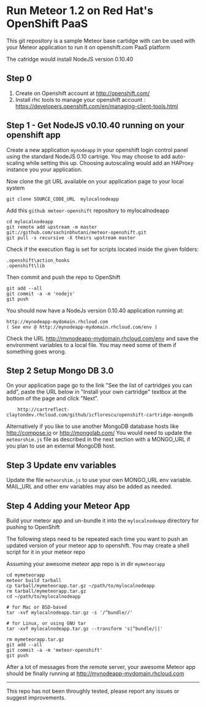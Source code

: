 Run Meteor 1.2 on Red Hat's OpenShift PaaS
====================================================================
This git repository is a sample Meteor base cartidge with can be used with your
Meteor application to run it on openshift.com PaaS platform

The catridge would install NodeJS version 0.10.40

Step 0
----------------------------------------------------------
1. Create on Openshift account at http://openshift.com/
2. Install rhc tools to manage your openshift account :
        https://developers.openshift.com/en/managing-client-tools.html


Step 1 - Get NodeJS v0.10.40 running on your openshift app
----------------------------------------------------------

Create a new application `mynodeapp` in your openshift login control panel
using the standard NodeJS 0.10 cartrige.
You may choose to add auto-scaling while setting this up.
Choosing autoscaling would add an HAProxy instance you your application.

Now clone the git URL available on your application page to your local system

    git clone SOURCE_CODE_URL  mylocalnodeapp

Add this `github meteor-openshift` repository to mylocalnodeapp

    cd mylocalnodeapp
    git remote add upstream -m master git://github.com/sachinbhutani/meteor-openshift.git
    git pull -s recursive -X theirs upstream master
	
Check if the execution flag is set for scripts located inside the given folders:

    .openshift\action_hooks 
	.openshift\lib

Then commit and push the repo to OpenShift

    git add --all
    git commit -a -m 'nodejs'
    git push

You should now have a NodeJs version 0.10.40  application running at:

    http://mynodeapp-mydomain.rhcloud.com
    ( See env @ http://mynodeapp-mydomain.rhcloud.com/env )

Check the URL http://mynodeapp-mydomain.rhcloud.com/env and save the environment variables to a local file.
You may need some of them if something goes wrong.

Step 2 Setup Mongo DB 3.0
------------------------------------------------------------
On your application page go to the link "See the list of cartridges you can add", paste the URL below in "Install your own cartridge" textbox at the bottom of the page and click "Next".

        http://cartreflect-claytondev.rhcloud.com/github/icflorescu/openshift-cartridge-mongodb

Alternatively if you like to use another MongoDB database hosts like http://compose.io or http://mongolab.com/
You would need to update the `meteorshim.js` file as described in the next section with a MONGO_URL if you plan to use an external MongoDB host.

Step 3 Update env variables
------------------------------------------------------------
Update the file `meteorshim.js` to use your own MONGO_URL env variable.
MAIL_URL and other env variables may also be added as needed.

Step 4 Adding your Meteor App
------------------------------------------------------------
Build your meteor app and un-bundle it into the `mylocalnodeapp` directory for pushing to OpenShift

The following steps need to be repeated each time you want to push an updated version of your meteor app to openshift.
You may create a shell script for it in your meteor repo

Assuming your awesome meteor app repo is in dir `mymeteorapp`

    cd mymeteorapp
    meteor build tarball
    cp tarball/mymeteorapp.tar.gz ~/path/to/mylocalnodeapp
    rm tarball/mymeteorapp.tar.gz
    cd ~/path/to/mylocalnodeapp

    # for Mac or BSD-based
    tar -xvf mylocalnodeapp.tar.gz -s '/^bundle//'

    # for Linux, or using GNU tar
    tar -xvf mylocalnodeapp.tar.gz --transform 's|^bundle/||'

    rm mymeteorapp.tar.gz
    git add --all
    git commit -a -m 'meteor-openshift'
    git push

After a lot of messages from the remote server, your awesome Meteor app should be finally running at
    http://mynodeapp-mydomain.rhcloud.com

----------------------------------------------------------------------------------------
This repo has not been throughly tested, please report any issues or suggest improvements.
